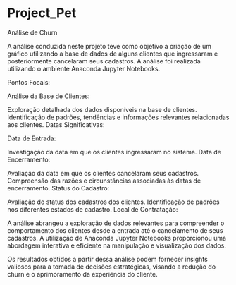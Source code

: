 # Project_Pet


Análise de Churn

A análise conduzida neste projeto teve como objetivo a criação de um gráfico utilizando a base de dados de alguns clientes que ingressaram e posteriormente cancelaram seus cadastros. A análise foi realizada utilizando o ambiente Anaconda Jupyter Notebooks.

Pontos Focais:

Análise da Base de Clientes:

Exploração detalhada dos dados disponíveis na base de clientes.
Identificação de padrões, tendências e informações relevantes relacionadas aos clientes.
Datas Significativas:

Data de Entrada:

Investigação da data em que os clientes ingressaram no sistema.
Data de Encerramento:

Avaliação da data em que os clientes cancelaram seus cadastros.
Compreensão das razões e circunstâncias associadas às datas de encerramento.
Status do Cadastro:

Avaliação do status dos cadastros dos clientes.
Identificação de padrões nos diferentes estados de cadastro.
Local de Contratação:

A análise abrangeu a exploração de dados relevantes para compreender o comportamento dos clientes desde a entrada até o cancelamento de seus cadastros. A utilização de Anaconda Jupyter Notebooks proporcionou uma abordagem interativa e eficiente na manipulação e visualização dos dados.

Os resultados obtidos a partir dessa análise podem fornecer insights valiosos para a tomada de decisões estratégicas, visando a redução do churn e o aprimoramento da experiência do cliente.
